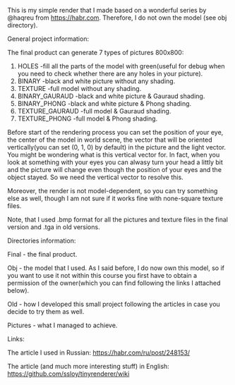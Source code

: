 This is my simple render that I made based on a wonderful series by @haqreu from https://habr.com. Therefore, I do not own the model (see obj directory).


General project information:

The final product can generate 	7 types of pictures 800x800:

1. HOLES           -fill all the parts of the model with green(useful for debug when you need to check whether there are any holes in your picture).
2. BINARY          -black and white picture without any shading.
3. TEXTURE         -full model without any shading.
4. BINARY_GAURAUD  -black and white picture & Gauraud shading.
5. BINARY_PHONG    -black and white picture & Phong shading.
6. TEXTURE_GAURAUD -full model & Gauraud shading.
7. TEXTURE_PHONG   -full model & Phong shading.

Before start of the rendering process you can set the position of your eye, the center of the model in world scene, the vector that will be oriented vertically(you can set (0, 1, 0) by default) 
in the picture and the light vector. You might be wondering what is this vertical vector for. In fact, when you look at something with your eyes you can alwasy turn 
your head a littly bit and the picture will change even though the position of your eyes and the object stayed. So we need the vertical vector to resolve this.

Moreover, the render is not model-dependent, so you can try something else as well, though I am not sure if it works fine with none-square texture files.

Note, that I used .bmp format for all the pictures and texture files in the final version and .tga in old versions.


Directories information:

Final - the final product.

Obj - the model that I used. As I said before, I do now own this model, so if you want to use it not within this course you first have to obtain a permission of the 
owner(which you can find following the links I attached below).

Old - how I developed this small project following the articles in case you decide to try them as well.

Pictures - what I managed to achieve.

Links:

The article I used in Russian: https://habr.com/ru/post/248153/

The article (and much more interesting stuff) in English: https://github.com/ssloy/tinyrenderer/wiki

                 
